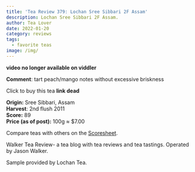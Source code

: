 ```yaml
---
title: 'Tea Review 379: Lochan Sree Sibbari 2F Assam'
description: Lochan Sree Sibbari 2F Assam.
author: Tea Lover
date: 2022-01-20
category: reviews
tags:
  - favorite teas
image: /img/
---
```


**video no longer available on viddler**

**Comment**: tart peach/mango notes without excessive briskness

Click to buy this tea **link dead**

**Origin:** Sree Sibbari, Assam  
**Harvest**: 2nd flush 2011  
**Score:** 89  
**Price (as of post):** 100g ≈ $7.00

Compare teas with others on the [Scoresheet](https://web.archive.org/web/20200929175722/http://walkerteareview.com//?page_id=6).

Walker Tea Review- a tea blog with tea reviews and tea tastings. Operated by Jason Walker.

Sample provided by Lochan Tea.
